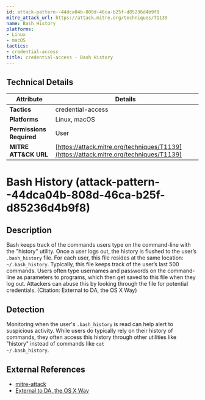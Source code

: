 ```yaml
---
id: attack-pattern--44dca04b-808d-46ca-b25f-d85236d4b9f8
mitre_attack_url: https://attack.mitre.org/techniques/T1139
name: Bash History
platforms:
- Linux
- macOS
tactics:
- credential-access
title: credential-access - Bash History
---
```


## Technical Details

| Attribute | Details |
|-----------|----------|
| **Tactics** | credential-access |
| **Platforms** | Linux, macOS |
| **Permissions Required** | User |
| **MITRE ATT&CK URL** | [https://attack.mitre.org/techniques/T1139](https://attack.mitre.org/techniques/T1139) |

# Bash History (attack-pattern--44dca04b-808d-46ca-b25f-d85236d4b9f8)

## Description
Bash keeps track of the commands users type on the command-line with the "history" utility. Once a user logs out, the history is flushed to the user’s <code>.bash_history</code> file. For each user, this file resides at the same location: <code>~/.bash_history</code>. Typically, this file keeps track of the user’s last 500 commands. Users often type usernames and passwords on the command-line as parameters to programs, which then get saved to this file when they log out. Attackers can abuse this by looking through the file for potential credentials. (Citation: External to DA, the OS X Way)

## Detection
Monitoring when the user's <code>.bash_history</code> is read can help alert to suspicious activity. While users do typically rely on their history of commands, they often access this history through other utilities like "history" instead of commands like <code>cat ~/.bash_history</code>.

## External References
- [mitre-attack](https://attack.mitre.org/techniques/T1139)
- [External to DA, the OS X Way](http://www.slideshare.net/StephanBorosh/external-to-da-the-os-x-way)
